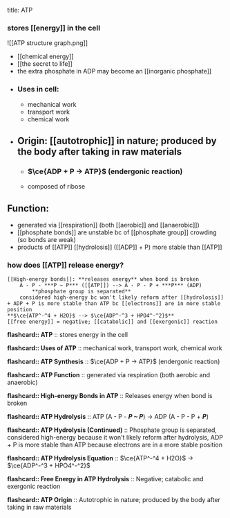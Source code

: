 title: ATP
### **stores [[energy]] in the cell**

![[ATP structure graph.png]]
- [[chemical energy]]
- [[the secret to life]]
- the extra phosphate in ADP may become an [[inorganic phosphate]]
- ### Uses in cell:
	- mechanical work
	- transport work
	- chemical work
- ## Origin: [[autotrophic]] in nature; produced by the body after taking in raw materials
	- ### $\ce{ADP + P -> ATP}$ (endergonic reaction)
	- composed of ribose

## Function:
- generated via [[respiration]] (both [[aerobic]] and [[anaerobic]])
- [[phosphate bonds]] are unstable bc of [[phosphate group]] crowding (so bonds are weak)
- products of [[ATP]] [[hydrolosis]] ([[ADP]] + P) more stable than [[ATP]]

### how does [[ATP]] release energy?
	[[High-energy bonds]]: **releases energy** when bond is broken
		A - P - ***P ~ P*** ([[ATP]]) --> A - P - P + ***P*** (ADP)
			**phosphate group is separated**
		considered high-energy bc won't likely reform after [[hydrolosis]] + ADP + P is more stable than ATP bc [[electrons]] are in more stable position
	**$\ce{ATP^-^4 + H2O}$ --> $\ce{ADP^-^3 + HPO4^-^2}$**
	[[free energy]] = negative; [[catabolic]] and [[exergonic]] reaction

**flashcard:: ATP** :: stores energy in the cell

**flashcard:: Uses of ATP** :: mechanical work, transport work, chemical work

**flashcard:: ATP Synthesis** :: $\ce{ADP + P -> ATP}$ (endergonic reaction)

**flashcard:: ATP Function** :: generated via respiration (both aerobic and anaerobic)

**flashcard:: High-energy Bonds in ATP** :: Releases energy when bond is broken

**flashcard:: ATP Hydrolysis** :: ATP (A - P - ***P ~ P***) -> ADP (A - P - P + ***P***)

**flashcard:: ATP Hydrolysis (Continued)** :: Phosphate group is separated, considered high-energy because it won't likely reform after hydrolysis, ADP + P is more stable than ATP because electrons are in a more stable position

**flashcard:: ATP Hydrolysis Equation** :: $\ce{ATP^-^4 + H2O}$ -> $\ce{ADP^-^3 + HPO4^-^2}$

**flashcard:: Free Energy in ATP Hydrolysis** :: Negative; catabolic and exergonic reaction

**flashcard:: ATP Origin** :: Autotrophic in nature; produced by the body after taking in raw materials
